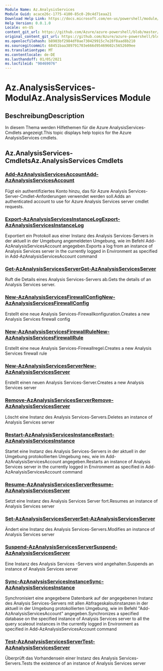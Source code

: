 ```yaml
---
Module Name: Az.AnalysisServices
Module Guid: acace26c-1775-4100-85c0-20c4d71eaa21
Download Help Link: https://docs.microsoft.com/en-us/powershell/module/az.analysisservices
Help Version: 0.0.1.0
Locale: en-US
content_git_url: https://github.com/Azure/azure-powershell/blob/master/src/AnalysisServices/AnalysisServices/help/Az.AnalysisServices.md
original_content_git_url: https://github.com/Azure/azure-powershell/blob/master/src/AnalysisServices/AnalysisServices/help/Az.AnalysisServices.md
ms.openlocfilehash: b8903bf2984df0ae730429915c7e28f8aad8b210
ms.sourcegitcommit: 68451baa389791703e666d95469602c5652609ee
ms.translationtype: MT
ms.contentlocale: de-DE
ms.lasthandoff: 01/05/2021
ms.locfileid: "98469076"
---
```

# <span data-ttu-id="4976c-101">Az.AnalysisServices-Modul</span><span class="sxs-lookup"><span data-stu-id="4976c-101">Az.AnalysisServices Module</span></span>
## <span data-ttu-id="4976c-102">Beschreibung</span><span class="sxs-lookup"><span data-stu-id="4976c-102">Description</span></span>
<span data-ttu-id="4976c-103">In diesem Thema werden Hilfethemen für die Azure AnalysisServices-Cmdlets angezeigt.</span><span class="sxs-lookup"><span data-stu-id="4976c-103">This topic displays help topics for the Azure AnalysisServices cmdlets.</span></span>

## <span data-ttu-id="4976c-104">Az.AnalysisServices-Cmdlets</span><span class="sxs-lookup"><span data-stu-id="4976c-104">Az.AnalysisServices Cmdlets</span></span>
### [<span data-ttu-id="4976c-105">Add-AzAnalysisServicesAccount</span><span class="sxs-lookup"><span data-stu-id="4976c-105">Add-AzAnalysisServicesAccount</span></span>](Add-AzAnalysisServicesAccount.md)
<span data-ttu-id="4976c-106">Fügt ein authentifiziertes Konto hinzu, das für Azure Analysis Services-Server-Cmdlet-Anforderungen verwendet werden soll.</span><span class="sxs-lookup"><span data-stu-id="4976c-106">Adds an authenticated account to use for Azure Analysis Services server cmdlet requests.</span></span>

### [<span data-ttu-id="4976c-107">Export-AzAnalysisServicesInstanceLog</span><span class="sxs-lookup"><span data-stu-id="4976c-107">Export-AzAnalysisServicesInstanceLog</span></span>](Export-AzAnalysisServicesInstanceLog.md)
<span data-ttu-id="4976c-108">Exportiert ein Protokoll aus einer Instanz des Analysis Services-Servers in der aktuell in der Umgebung angemeldeten Umgebung, wie im Befehl Add-AzAnalysisServicesAccount angegeben.</span><span class="sxs-lookup"><span data-stu-id="4976c-108">Exports a log from an instance of Analysis Services server in the currently logged in Environment as specified in Add-AzAnalysisServicesAccount command</span></span>

### [<span data-ttu-id="4976c-109">Get-AzAnalysisServicesServer</span><span class="sxs-lookup"><span data-stu-id="4976c-109">Get-AzAnalysisServicesServer</span></span>](Get-AzAnalysisServicesServer.md)
<span data-ttu-id="4976c-110">Ruft die Details eines Analysis Services-Servers ab.</span><span class="sxs-lookup"><span data-stu-id="4976c-110">Gets the details of an Analysis Services server.</span></span>

### [<span data-ttu-id="4976c-111">New-AzAnalysisServicesFirewallConfig</span><span class="sxs-lookup"><span data-stu-id="4976c-111">New-AzAnalysisServicesFirewallConfig</span></span>](New-AzAnalysisServicesFirewallConfig.md)
<span data-ttu-id="4976c-112">Erstellt eine neue Analysis Services-Firewallkonfiguration.</span><span class="sxs-lookup"><span data-stu-id="4976c-112">Creates a new Analysis Services firewall config</span></span> 

### [<span data-ttu-id="4976c-113">New-AzAnalysisServicesFirewallRule</span><span class="sxs-lookup"><span data-stu-id="4976c-113">New-AzAnalysisServicesFirewallRule</span></span>](New-AzAnalysisServicesFirewallRule.md)
<span data-ttu-id="4976c-114">Erstellt eine neue Analysis Services-Firewallregel.</span><span class="sxs-lookup"><span data-stu-id="4976c-114">Creates a new Analysis Services firewall rule</span></span>

### [<span data-ttu-id="4976c-115">New-AzAnalysisServicesServer</span><span class="sxs-lookup"><span data-stu-id="4976c-115">New-AzAnalysisServicesServer</span></span>](New-AzAnalysisServicesServer.md)
<span data-ttu-id="4976c-116">Erstellt einen neuen Analysis Services-Server.</span><span class="sxs-lookup"><span data-stu-id="4976c-116">Creates a new Analysis Services server</span></span>

### [<span data-ttu-id="4976c-117">Remove-AzAnalysisServicesServer</span><span class="sxs-lookup"><span data-stu-id="4976c-117">Remove-AzAnalysisServicesServer</span></span>](Remove-AzAnalysisServicesServer.md)
<span data-ttu-id="4976c-118">Löscht eine Instanz des Analysis Services-Servers.</span><span class="sxs-lookup"><span data-stu-id="4976c-118">Deletes an instance of Analysis Services server</span></span>

### [<span data-ttu-id="4976c-119">Restart-AzAnalysisServicesInstance</span><span class="sxs-lookup"><span data-stu-id="4976c-119">Restart-AzAnalysisServicesInstance</span></span>](Restart-AzAnalysisServicesInstance.md)
<span data-ttu-id="4976c-120">Startet eine Instanz des Analysis Services-Servers in der aktuell in der Umgebung protokollierten Umgebung neu, wie im Add-AzAnalysisServicesAccount angegeben.</span><span class="sxs-lookup"><span data-stu-id="4976c-120">Restarts an instance of Analysis Services server in the currently logged in Environment as specified in Add-AzAnalysisServicesAccount command</span></span>

### [<span data-ttu-id="4976c-121">Resume-AzAnalysisServicesServer</span><span class="sxs-lookup"><span data-stu-id="4976c-121">Resume-AzAnalysisServicesServer</span></span>](Resume-AzAnalysisServicesServer.md)
<span data-ttu-id="4976c-122">Setzt eine Instanz des Analysis Services Server fort.</span><span class="sxs-lookup"><span data-stu-id="4976c-122">Resumes an instance of Analysis Services server</span></span>

### [<span data-ttu-id="4976c-123">Set-AzAnalysisServicesServer</span><span class="sxs-lookup"><span data-stu-id="4976c-123">Set-AzAnalysisServicesServer</span></span>](Set-AzAnalysisServicesServer.md)
<span data-ttu-id="4976c-124">Ändert eine Instanz des Analysis Services-Servers.</span><span class="sxs-lookup"><span data-stu-id="4976c-124">Modifies  an instance of Analysis Services server</span></span>

### [<span data-ttu-id="4976c-125">Suspend-AzAnalysisServicesServer</span><span class="sxs-lookup"><span data-stu-id="4976c-125">Suspend-AzAnalysisServicesServer</span></span>](Suspend-AzAnalysisServicesServer.md)
<span data-ttu-id="4976c-126">Eine Instanz des Analysis Services -Servers wird angehalten.</span><span class="sxs-lookup"><span data-stu-id="4976c-126">Suspends an instance of Analysis Services server</span></span>

### [<span data-ttu-id="4976c-127">Sync-AzAnalysisServicesInstance</span><span class="sxs-lookup"><span data-stu-id="4976c-127">Sync-AzAnalysisServicesInstance</span></span>](Sync-AzAnalysisServicesInstance.md)
<span data-ttu-id="4976c-128">Synchronisiert eine angegebene Datenbank auf der angegebenen Instanz des Analysis Services-Servers mit allen Abfrageskaloutinstanzen in der aktuell in der Umgebung protokollierten Umgebung, wie im Befehl "Add-AzAnalysisServicesAccount" angegeben.</span><span class="sxs-lookup"><span data-stu-id="4976c-128">Synchronizes a specified database on the specified instance of Analysis Services server to all the query scaleout instances in the currently logged in Environment as specified in Add-AzAnalysisServicesAccount command</span></span>

### [<span data-ttu-id="4976c-129">Test-AzAnalysisServicesServer</span><span class="sxs-lookup"><span data-stu-id="4976c-129">Test-AzAnalysisServicesServer</span></span>](Test-AzAnalysisServicesServer.md)
<span data-ttu-id="4976c-130">Überprüft das Vorhandensein einer Instanz des Analysis Services-Servers.</span><span class="sxs-lookup"><span data-stu-id="4976c-130">Tests the existence of an instance of Analysis Services server</span></span>

